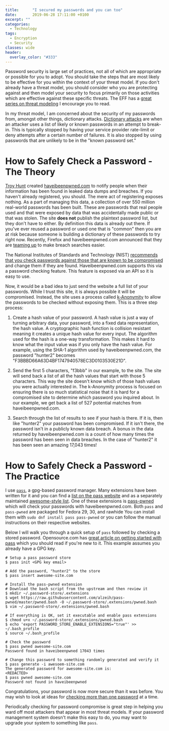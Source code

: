```yaml
---
title:      "I secured my passwords and you can too"
date:       2019-06-28 17:11:00 +0100
excerpt: ""
categories:
  - Technology
tags:
  - Encryption
  - Security
classes: wide
header:
  overlay_color: "#333"
---
```


Password security is large set of practices, not all of which are appropriate or possible for you to adopt.
You should take the steps that are most likely to be effective for you within the context of your threat model.
If you don't already have a threat model, you should consider who you are protecting against and then model your security to focus primarily on those activities which are effective against these specific threats.
The EFF has a [great series on threat modeling](https://ssd.eff.org/en/module/your-security-plan) I encourage you to read.

In my threat model, I am concerned about the security of my passwords from, amongst other things, dictionary attacks.
[Dictionary attacks](https://en.wikipedia.org/wiki/Dictionary_attack) are when an attacker uses a list of likely or known passwords in an attempt to break-in.
This is typically stopped by having your service provider rate-limit or deny attempts after a certain number of failures.
It is also stopped by using passwords that are unlikely to be in the "known password set."

# How to Safely Check a Password - The Theory

[Troy Hunt](https://www.troyhunt.com/) created [haveibeenpwned.com](https://haveibeenpwned.com/) to notify people when their information has been found in leaked data dumps and breaches.
If you haven't already registered, you should.
The mere act of registering exposes nothing.
As a part of managing this data, a collection of over 550 million real-world passwords has been built.
These are passwords that real people used and that were exposed by data that was accidentally made public or that was stolen.
The site **does not** publish the plaintext password list, but they don't have to either.
By definition this data is already out there.
If you've ever reused a password or used one that is "common" then you are at risk because someone is building a dictionary of these passwords to try right now.
Recently, Firefox and haveibeenpwned.com announced that they are [teaming up](https://www.troyhunt.com/were-baking-have-i-been-pwned-into-firefox-and-1password/) to make breach searches easier.

The National Institutes of Standards and Technology (NIST) [recommends that you check passwords against those that are known to be compromised](https://pages.nist.gov/800-63-FAQ/#q-b5) and change them if they are found.
Haveibeenpwned.com supports this via a password checking feature.
This feature is exposed via an API so it is easy to use.

Now, it would be a bad idea to just send the website a full list of your passwords.
While I trust this site, it is always possible it will be compromised.
Instead, the site uses a process called [k-Anonymity](https://blog.cloudflare.com/validating-leaked-passwords-with-k-anonymity/) to allow the passwords to be checked without exposing them.
This is a three step process:

1. Create a hash value of your password.
A hash value is just a way of turning arbitrary data, your password, into a fixed data representation, the hash value.
A cryptographic hash function is collision resistant meaning it creates a unique hash value for every input.
The algorithm used for the hash is a one-way transformation.
This makes it hard to know what the input value was if you only have the hash value. For example, using the SHA-1 algorithm used by haveibeenpwned.com, the password "hunter2" becomes "F3BBBD66A63D4BF1747940578EC3D0103530E21D".

2. Send the first 5 characters, "f3bbb" in our example, to the site.
The site will send back a list of all the hash values that start with those 5 characters.
This way the site doesn't know which of those hash values you were actually interested in.
The k-Anonymity process is focused on ensuring there is so much statistical noise that it is hard for a compromised site to determine which password you inquired about.
In our example, we get back a list of 527 potential matches from haveibeenpwned.com.

3. Search through the list of results to see if your hash is there.
If it is, then like "hunter2" your password has been compromised.
If it isn't there, the password isn't in a publicly known data breach.
A bonus in the data returned by haveibeenpwned.com is a count of how many times the password has been seen in data breaches.
In the case of "hunter2" it has been seen an amazing 17,043 times!

# How to Safely Check a Password - The Practice

I use [`pass`](https://www.passwordstore.org/), a gpg-based password manager.
Many extensions have been written for it and you can find a [list on the pass website](https://www.passwordstore.org/#extensions) and as a separately maintained [awesome-style list](https://github.com/tijn/awesome-password-store).
One of these extensions is [pass-pwned](https://github.com/alzeih/pass-pwned) which will check your passwords with haveibeenpwned.com.
Both `pass` and `pass-pwned` are packaged for Fedora 29, 30, and rawhide
  You can install them with `sudo dnf install pass pass-pwned` or you can follow the manual instructions on their respective websites.

Below I will walk you through a quick setup of `pass` followed by checking a stored password.
Opensource.com has [great article on getting started with pass](https://opensource.com/life/14/7/managing-passwords-open-source-way) which you should read if you're new to it.
This example assumes you already have a GPG key.

```
# Setup a pass password store
$ pass init <GPG key email>

# Add the password, "hunter2" to the store
$ pass insert awesome-site.com

# Install the pass-pwned extension
# Download the bash script from the upstream and then review it
$ mkdir ~/.password-store/.extensions
$ wget https://raw.githubusercontent.com/alzeih/pass-pwned/master/pwned.bash -O ~/.password-store/.extensions/pwned.bash
$ vim ~/.password-store/.extensions/pwned.bash

# If everything is OK, set it executable and enable pass extensions
$ chmod u+x ~/.password-store/.extensions/pwned.bash
$ echo 'export PASSWORD_STORE_ENABLE_EXTENSIONS="true"' >> ~/.bash_profile
$ source ~/.bash_profile

# Check the password
$ pass pwned awesome-site.com
Password found in haveibeenpwned 17043 times

# Change this password to something randomly generated and verify it
$ pass generate -i awesoem-site.com
The generated password for awesome-site.com is:
<REDACTED>
$ pass pwned awesome-site.com
Password not found in haveibeenpwned
```

Congratulations, your password is now more secure than it was before.
You may wish to look at ideas for [checking more than one password](https://github.com/alzeih/pass-pwned/issues/3) at a time.

Periodically checking for password compromise is great step in helping you ward off most attackers that appear in most threat models.
If your password management system doesn't make this easy to do, you may want to upgrade your system to something like `pass`.
